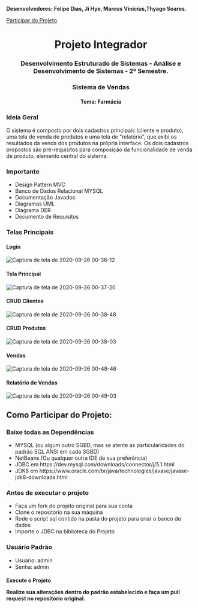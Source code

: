 <Strong>Desenvolvedores: Felipe Dias, Ji Hye, Marcus Vinicius,Thyago Soares.</Strong>
<p><a href="#participar">Participar do Projeto</a></p>

<h1 align="center"> Projeto Integrador</h1>
<h3 align="center">Desenvolvimento Estruturado de Sistemas -  Análise e Desenvolvimento de Sistemas - 2º Semestre.</h3>

<h3 align="center">Sistema de Vendas</h3>
<h4 align="center">Tema: Farmácia</h4>

<h3>Ideia Geral</h3>
<p>O sistema é composto por dois cadastros principais (cliente e produto), uma tela de venda de produtos e uma tela de “relatório”, que exibi os resultados da venda dos produtos na própria interface. Os dois cadastros propostos são pré-requisitos para composição da funcionalidade de venda de produto, elemento central do sistema. </p>

<h3>Importante</h3>
<ul>
  <li>Design Pattern MVC</li>
  <li>Banco de Dados Relacional MYSQL</li>
  <li>Documentação Javadoc</li>
  <li>Diagramas UML</li>
  <li>Diagrama DER</li>
  <li>Documento de Requisitos</li>
</ul>

<h3>Telas Principais</h3>

<h4>Login</h4>


![Captura de tela de 2020-09-26 00-36-12](https://user-images.githubusercontent.com/56454435/94329359-c2651780-ff90-11ea-9101-b2a48ede8630.png)

<h4>Tela Principal</h4>

![Captura de tela de 2020-09-26 00-37-20](https://user-images.githubusercontent.com/56454435/94329387-fdffe180-ff90-11ea-8748-98abdf45927e.png)

<h4>CRUD Clientes</h4>

![Captura de tela de 2020-09-26 00-38-48](https://user-images.githubusercontent.com/56454435/94329417-38697e80-ff91-11ea-892d-727f7542e484.png)

<h4>CRUD Produtos</h4>

![Captura de tela de 2020-09-26 00-38-03](https://user-images.githubusercontent.com/56454435/94329430-5931d400-ff91-11ea-80b2-70ea4bb91b17.png)

<h4>Vendas</h4>

![Captura de tela de 2020-09-26 00-48-46](https://user-images.githubusercontent.com/56454435/94329531-21775c00-ff92-11ea-9f70-31362effa419.png)

<h4>Relatório de Vendas</h4>

![Captura de tela de 2020-09-26 00-49-03](https://user-images.githubusercontent.com/56454435/94329545-44a20b80-ff92-11ea-9583-036b73c2117f.png)

<h2 id="participar">Como Participar do Projeto:</h2>
<h3>Baixe todas as Dependências</h3>
<ul>
  <li>MYSQL (ou algum outro SGBD, mas se atente as particularidades do padrão SQL ANSI em cada SGBD)</li>
  <li>NetBeans (Ou qualquer outra IDE de sua preferência)</li>
  <li>JDBC em https://dev.mysql.com/downloads/connector/j/5.1.html</li>
  <li>JDK8 em https://www.oracle.com/br/java/technologies/javase/javase-jdk8-downloads.html</li>
</ul>

<h3>Antes de executar o projeto</h3>
<ul>
  <li>Faça um fork do projeto original para sua conta</li>
  <li>Clone o repositório na sua máquina</li>  
  <li>Rode o script sql contido na pasta do projeto para criar o banco de dados</li>
  <li>Importe o JDBC na biblioteca do Projeto</li>
</ul>

<h3>Usuário Padrão</h3>
<ul>
  <li>Usuario: admin</li>
  <li>Senha: admin</li>
</ul>

<h4>Execute o Projeto</li>
<p>Realize sua alterações dentro do padrão estabelecido e faça um pull request no repositório original.</p>
